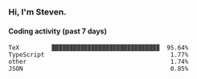### Hi, I'm Steven.

#### Coding activity (past 7 days)
```
TeX         ▓▓▓▓▓▓▓▓▓▓▓▓▓▓▓▓▓▓▓▓▓▓▓▓▓▓▓▓▓▓  95.64%
TypeScript                                   1.77%
other                                        1.74%
JSON                                         0.85%
```
